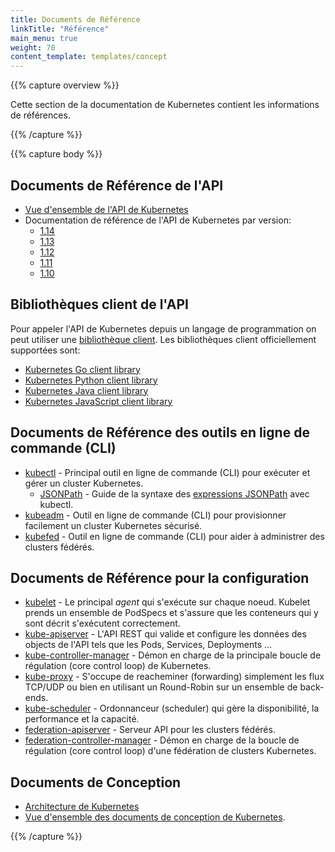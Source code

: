 ```yaml
---
title: Documents de Référence
linkTitle: "Référence"
main_menu: true
weight: 70
content_template: templates/concept
---
```


{{% capture overview %}}

Cette section de la documentation de Kubernetes contient les informations de références.

{{% /capture %}}

{{% capture body %}}

## Documents de Référence de l'API

* [Vue d'ensemble de l'API de Kubernetes](/docs/reference/using-api/api-overview/)
* Documentation de référence de l'API de Kubernetes par version:
  * [1.14](/docs/reference/generated/kubernetes-api/v1.14/)
  * [1.13](/docs/reference/generated/kubernetes-api/v1.13/)
  * [1.12](/docs/reference/generated/kubernetes-api/v1.12/)
  * [1.11](/docs/reference/generated/kubernetes-api/v1.11/)
  * [1.10](/docs/reference/generated/kubernetes-api/v1.10/)

## Bibliothèques client de l'API

Pour appeler l'API de Kubernetes depuis un langage de programmation on peut utiliser une [bibliothèque client](/docs/reference/using-api/client-libraries/). Les bibliothèques client officiellement supportées sont:

* [Kubernetes Go client library](https://github.com/kubernetes/client-go/)
* [Kubernetes Python client library](https://github.com/kubernetes-client/python)
* [Kubernetes Java client library](https://github.com/kubernetes-client/java)
* [Kubernetes JavaScript client library](https://github.com/kubernetes-client/javascript)

## Documents de Référence des outils en ligne de commande (CLI)

* [kubectl](/docs/reference/command-line-tools-reference/kubelet/) - Principal outil en ligne de commande (CLI) pour exécuter et gérer un cluster Kubernetes.
    * [JSONPath](/docs/user-guide/jsonpath/) - Guide de la syntaxe des [expressions JSONPath](http://goessner.net/articles/JsonPath/) avec kubectl.
* [kubeadm](/docs/admin/kubeadm/) - Outil en ligne de commande (CLI) pour provisionner facilement un cluster Kubernetes sécurisé.
* [kubefed](/docs/admin/kubefed/) - Outil en ligne de commande (CLI) pour aider à administrer des clusters fédérés.

## Documents de Référence pour la configuration

* [kubelet](/docs/admin/kubelet/) - Le principal *agent* qui s'exécute sur chaque noeud. Kubelet prends un ensemble de PodSpecs et s'assure que les conteneurs qui y sont décrit s'exécutent correctement.
* [kube-apiserver](/docs/admin/kube-apiserver/) - L'API REST qui valide et configure les données des objects de l'API tels que les Pods, Services, Deployments ...
* [kube-controller-manager](/docs/admin/kube-controller-manager/) - Démon en charge de la principale boucle de régulation (core control loop) de Kubernetes.
* [kube-proxy](/docs/admin/kube-proxy/) - S'occupe de reacheminer (forwarding) simplement les flux TCP/UDP ou bien en utilisant un Round-Robin sur un ensemble de back-ends.
* [kube-scheduler](/docs/admin/kube-scheduler/) - Ordonnanceur (scheduler) qui gère la disponibilité, la performance et la capacité.
* [federation-apiserver](/docs/admin/federation-apiserver/) - Serveur API pour les clusters fédérés.
* [federation-controller-manager](/docs/admin/federation-controller-manager/) - Démon en charge de la boucle de régulation (core control loop) d'une fédération de clusters Kubernetes.

## Documents de Conception

* [Architecture de Kubernetes](https://git.k8s.io/community/contributors/design-proposals/architecture/architecture.md)
* [Vue d'ensemble des documents de conception de Kubernetes](https://git.k8s.io/community/contributors/design-proposals).

{{% /capture %}}
